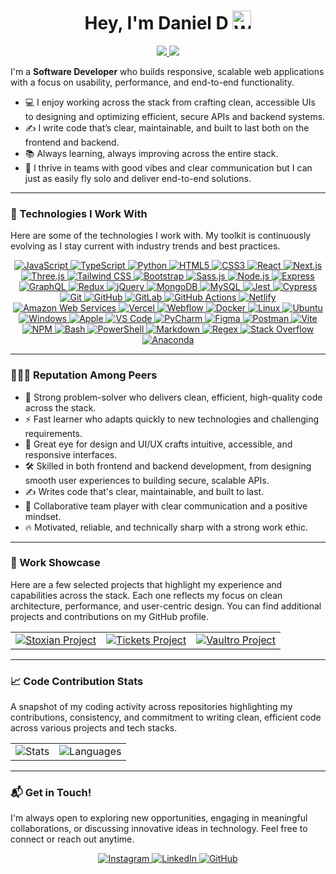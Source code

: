 <h1 align="center">
    Hey, I'm Daniel D <img src="https://raw.githubusercontent.com/Tarikul-Islam-Anik/Animated-Fluent-Emojis/master/Emojis/Hand%20gestures/Waving%20Hand.png" alt="Waving Hand" width="30" height="30" />
</h1>

<p align="center">
  <a href="https://daniel-d-portfolio.netlify.app/" target="_blank">
    <img src="https://img.shields.io/badge/🌐 Portfolio-Visit%20Now-blueviolet?style=for-the-badge" />
  </a>
  <a href="https://drive.google.com/file/d/1UeHsXXFcKj7D6UxKI2GllBu1OIlqF53M/view">
    <img src="https://img.shields.io/badge/Resume-Download-purple?style=for-the-badge&logo=google-drive" />
  </a>
</p>


I'm a **Software Developer** who builds responsive, scalable web applications with a focus on usability, performance, and end-to-end functionality.
- 💻 I enjoy working across the stack from crafting clean, accessible UIs to designing and optimizing efficient, secure APIs and backend systems.
- ✍️ I write code that’s clear, maintainable, and built to last both on the frontend and backend.
- 📚 Always learning, always improving across the entire stack.
- 🤝 I thrive in teams with good vibes and clear communication but I can just as easily fly solo and deliver end-to-end solutions.

---

### 🤖 Technologies I Work With

Here are some of the technologies I work with. My toolkit is continuously evolving as I stay current with industry trends and best practices.

<p align="center">
    <a href="https://developer.mozilla.org/en-US/docs/Web/JavaScript">
        <img src="https://skillicons.dev/icons?i=js" alt="JavaScript" />
    </a>
    <a href="https://www.typescriptlang.org/">
        <img src="https://skillicons.dev/icons?i=ts" alt="TypeScript" />
    </a>
    <a href="https://www.python.org">
        <img src="https://skillicons.dev/icons?i=python" alt="Python" />
    </a>
    <a href="https://developer.mozilla.org/en-US/docs/Web/HTML">
        <img src="https://skillicons.dev/icons?i=html" alt="HTML5" />
    </a>
    <a href="https://developer.mozilla.org/en-US/docs/Web/CSS">
        <img src="https://skillicons.dev/icons?i=css" alt="CSS3" />
    </a>
    <a href="https://react.dev">
        <img src="https://skillicons.dev/icons?i=react" alt="React" />
    </a>
    <a href="https://nextjs.org/">
        <img src="https://skillicons.dev/icons?i=nextjs" alt="Next.js" />
    </a>
    <a href="https://threejs.org/">
        <img src="https://skillicons.dev/icons?i=threejs" alt="Three.js" />
    </a>
    <a href="https://tailwindcss.com">
        <img src="https://skillicons.dev/icons?i=tailwind" alt="Tailwind CSS" />
    </a>
    <a href="https://getbootstrap.com/">
        <img src="https://skillicons.dev/icons?i=bootstrap" alt="Bootstrap" />
    </a>
    <a href="https://sass-lang.com/">
        <img src="https://skillicons.dev/icons?i=sass" alt="Sass.js" />
    </a>
    <a href="https://nodejs.org">
        <img src="https://skillicons.dev/icons?i=nodejs" alt="Node.js" />
    </a>
    <a href="https://expressjs.com">
        <img src="https://skillicons.dev/icons?i=express" alt="Express" />
    </a>
    <a href="https://graphql.org">
        <img src="https://skillicons.dev/icons?i=graphql" alt="GraphQL" />
    </a>
    <a href="https://redux.js.org/">
        <img src="https://skillicons.dev/icons?i=redux" alt="Redux" />
    </a>
    <a href="https://jquery.com/">
        <img src="https://skillicons.dev/icons?i=jquery" alt="jQuery" />
    </a>
    <a href="https://www.mongodb.com/">
        <img src="https://skillicons.dev/icons?i=mongodb" alt="MongoDB" />
    </a>
    <a href="https://www.mysql.com/">
        <img src="https://skillicons.dev/icons?i=mysql" alt="MySQL" />
    </a>
    <a href="https://jestjs.io/">
        <img src="https://skillicons.dev/icons?i=jest" alt="Jest" />
    </a>
    <a href="https://www.cypress.io/">
        <img src="https://skillicons.dev/icons?i=cypress" alt="Cypress" />
    </a>
    <a href="https://git-scm.com/">
        <img src="https://skillicons.dev/icons?i=git" alt="Git" />
    </a>
    <a href="https://github.com">
        <img src="https://skillicons.dev/icons?i=github" alt="GitHub" />
    </a>
    <a href="https://about.gitlab.com/">
        <img src="https://skillicons.dev/icons?i=gitlab" alt="GitLab" />
    </a>
    <a href="https://github.com/features/actions">
        <img src="https://skillicons.dev/icons?i=githubactions" alt="GitHub Actions" />
    </a>
    <a href="https://www.netlify.com/">
        <img src="https://skillicons.dev/icons?i=netlify" alt="Netlify" />
    </a>
    <a href="https://aws.amazon.com">
        <img src="https://skillicons.dev/icons?i=aws" alt="Amazon Web Services" />
    </a>
    <a href="https://vercel.com/">
        <img src="https://skillicons.dev/icons?i=vercel" alt="Vercel" />
    </a>
    <a href="https://webflow.com/">
        <img src="https://skillicons.dev/icons?i=webflow" alt="Webflow" />
    </a>
    <a href="https://www.docker.com/">
        <img src="https://skillicons.dev/icons?i=docker" alt="Docker" />
    </a>
    <a href="https://www.linux.org/">
        <img src="https://skillicons.dev/icons?i=linux" alt="Linux" />
    </a>
    <a href="https://ubuntu.com/">
        <img src="https://skillicons.dev/icons?i=ubuntu" alt="Ubuntu" />
    </a>
    <a href="https://www.microsoft.com/en-in/">
        <img src="https://skillicons.dev/icons?i=windows" alt="Windows" />
    </a>
    <a href="https://www.apple.com/">
        <img src="https://skillicons.dev/icons?i=apple" alt="Apple" />
    </a>
    <a href="https://code.visualstudio.com/">
        <img src="https://skillicons.dev/icons?i=vscode" alt="VS Code" />
    </a>
    <a href="https://www.jetbrains.com/pycharm/">
        <img src="https://skillicons.dev/icons?i=pycharm" alt="PyCharm" />
    </a>
    <a href="https://www.figma.com/">
        <img src="https://skillicons.dev/icons?i=figma" alt="Figma" />
    </a>
    <a href="https://www.postman.com/">
        <img src="https://skillicons.dev/icons?i=postman" alt="Postman" />
    </a>
    <a href="https://vitejs.dev">
        <img src="https://skillicons.dev/icons?i=vite" alt="Vite" />
    </a>
    <a href="https://www.npmjs.com/">
        <img src="https://skillicons.dev/icons?i=npm" alt="NPM" />
    </a>
    <a href="https://www.gnu.org/software/bash/">
        <img src="https://skillicons.dev/icons?i=bash" alt="Bash" />
    </a>
    <a href="https://learn.microsoft.com/en-us/powershell/">
        <img src="https://skillicons.dev/icons?i=powershell" alt="PowerShell" />
    </a>
    <a href="https://www.markdownguide.org/">
        <img src="https://skillicons.dev/icons?i=md" alt="Markdown" />
    </a>
    <a href="https://regexr.com/">
        <img src="https://skillicons.dev/icons?i=regex" alt="Regex" />
    </a>
    <a href="https://stackoverflow.com/questions">
        <img src="https://skillicons.dev/icons?i=stackoverflow" alt="Stack Overflow" />
    </a>
    <a href="https://www.anaconda.com/">
        <img src="https://skillicons.dev/icons?i=anaconda" alt="Anaconda" />
    </a>
</p>

---

### 🧑‍🤝‍🧑 Reputation Among Peers

- 🧠 Strong problem-solver who delivers clean, efficient, high-quality code across the stack.
- ⚡ Fast learner who adapts quickly to new technologies and challenging requirements.
- 🎨 Great eye for design and UI/UX crafts intuitive, accessible, and responsive interfaces.
- 🛠️ Skilled in both frontend and backend development, from designing smooth user experiences to building secure, scalable APIs.
- ✍️ Writes code that's clear, maintainable, and built to last.
- 🤝 Collaborative team player with clear communication and a positive mindset.
- 🔥 Motivated, reliable, and technically sharp with a strong work ethic.

---

### 🚀 Work Showcase

Here are a few selected projects that highlight my experience and capabilities across the stack. Each one reflects my focus on clean architecture, performance, and user-centric design. You can find additional projects and contributions on my GitHub profile.

<table>
    <tr>
        <td style="border: none;">
            <a target="_blank" href="https://github.com/MrDanielD326/Stoxian" target="_blank">
                <img src="https://github-readme-stats.vercel.app/api/pin/?username=MrDanielD326&repo=Stoxian&theme=tokyonight&show_description=false" alt="Stoxian Project">
            </a>
        </td>
        <td style="border: none;">
            <a target="_blank" href="https://github.com/MrDanielD326/Tickets" target="_blank">
                <img src="https://github-readme-stats.vercel.app/api/pin/?username=MrDanielD326&repo=Tickets&theme=tokyonight&show_description=false" alt="Tickets Project">
            </a>
        </td>
        <td style="border: none;">
            <a target="_blank" href="https://github.com/MrDanielD326/Vaultro" target="_blank">
                <img src="https://github-readme-stats.vercel.app/api/pin/?username=MrDanielD326&repo=Vaultro&theme=tokyonight&show_description=false" alt="Vaultro Project">
            </a>
        </td>
    </tr>
</table>

---

### 📈 Code Contribution Stats

A snapshot of my coding activity across repositories highlighting my contributions, consistency, and commitment to writing clean, efficient code across various projects and tech stacks.

<table>
    <tr>
        <td style="border:none;">
            <img src="https://github-readme-stats.vercel.app/api?username=MrDanielD326&show_icons=true&theme=tokyonight&include_all_commits=true&count_private=true" alt="Stats">
        </td>
        <td style="border:none;">
            <img src="https://github-readme-stats.vercel.app/api/top-langs/?username=MrDanielD326&layout=compact&langs_count=8&theme=tokyonight" alt="Languages">
        </td>
    </tr>
</table>

---

### 📬 Get in Touch!

I'm always open to exploring new opportunities, engaging in meaningful collaborations, or discussing innovative ideas in technology. Feel free to connect or reach out anytime.

<p align="center">
    <a target="_blank" href="https://www.instagram.com/accounts/login/?next=%2Fmr__daniel__d%2F&source=omni_redirect">
        <img src="https://skillicons.dev/icons?i=instagram" alt="Instagram" />
    </a>
    <a target="_blank" href="https://www.linkedin.com/in/danield326">
        <img src="https://skillicons.dev/icons?i=linkedin" alt="LinkedIn" />
    </a>
    <a target="_blank" href="https://github.com/MrDanielD326">
        <img src="https://skillicons.dev/icons?i=github" alt="GitHub" />
    </a>
</p>

